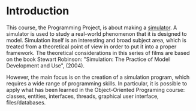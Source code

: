  # Introduction

This course, the Programming Project, is about making a [simulator](https://en.wikipedia.org/wiki/Computer_simulation).
A simulator is used to study a real-world phenomenon that it is designed to model.
Simulation itself is an interesting and broad subject area, which is treated from a theoretical point of view in order to put it into a proper framework.
The theoretical considerations in this series of films are based on the book Stewart Robinson: "Simulation: The Practice of Model Development and Use", (2004).

However, the main focus is on the creation of a simulation program, which requires a wide range of programming skills.
In particular, it is possible to apply what has been learned in the Object-Oriented Programing course: classes, entities, interfaces, threads, graphical user interface, files/databases.

